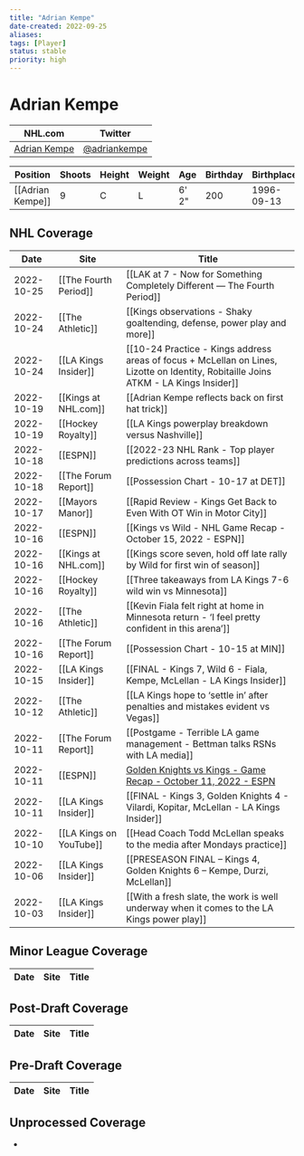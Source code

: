 ```yaml
---
title: "Adrian Kempe"
date-created: 2022-09-25
aliases: 
tags: [Player]
status: stable
priority: high
---
```


# Adrian Kempe

NHL.com | Twitter
-|-
[Adrian Kempe](https://www.nhl.com/player/adrian-kempe-8477960) | [@adriankempe](https://twitter.com/adriankempe)

Position | Shoots | Height | Weight | Age | Birthday | Birthplace | Draft
-|-|-|-|-|-|-|-
[[Adrian Kempe]] | 9 | C | L | 6' 2" | 200 | 1996-09-13 | Kramfors, SWE




## NHL  Coverage
| Date       | Site                    | Title                                                                                                                                |
| ---------- | ----------------------- | ------------------------------------------------------------------------------------------------------------------------------------ |
| 2022-10-25 | [[The Fourth Period]]   | [[LAK at 7 - Now for Something Completely Different — The Fourth Period]]                                                            |
| 2022-10-24 | [[The Athletic]]        | [[Kings observations - Shaky goaltending, defense, power play and more]]                                                             |
| 2022-10-24 | [[LA Kings Insider]]    | [[10-24 Practice - Kings address areas of focus + McLellan on Lines, Lizotte on Identity, Robitaille Joins ATKM - LA Kings Insider]] |
| 2022-10-19 | [[Kings at NHL.com]]    | [[Adrian Kempe reflects back on first hat trick]]                                                                                    |
| 2022-10-19 | [[Hockey Royalty]]      | [[LA Kings powerplay breakdown versus Nashville]]                                                                                    |
| 2022-10-18 | [[ESPN]]                | [[2022-23 NHL Rank - Top player predictions across teams]]                                                                           |
| 2022-10-18 | [[The Forum Report]]    | [[Possession Chart - 10-17 at DET]]                                                                                                  |
| 2022-10-17 | [[Mayors Manor]]        | [[Rapid Review - Kings Get Back to Even With OT Win in Motor City]]                                                                  |
| 2022-10-16 | [[ESPN]]                | [[Kings vs Wild - NHL Game Recap - October 15, 2022 - ESPN]]                                                                         |
| 2022-10-16 | [[Kings at NHL.com]]    | [[Kings score seven, hold off late rally by Wild for first win of season]]                                                           |
| 2022-10-16 | [[Hockey Royalty]]      | [[Three takeaways from LA Kings 7-6 wild win vs Minnesota]]                                                                          |
| 2022-10-16 | [[The Athletic]]        | [[Kevin Fiala felt right at home in Minnesota return - ‘I feel pretty confident in this arena’]]                                     |
| 2022-10-16 | [[The Forum Report]]    | [[Possession Chart - 10-15 at MIN]]                                                                                                  |
| 2022-10-15 | [[LA Kings Insider]]    | [[FINAL - Kings 7, Wild 6 - Fiala, Kempe, McLellan - LA Kings Insider]]                                                              |
| 2022-10-12 | [[The Athletic]]        | [[LA Kings hope to ‘settle in’ after penalties and mistakes evident vs Vegas]]                                                       |
| 2022-10-11 | [[The Forum Report]]    | [[Postgame - Terrible LA game management - Bettman talks RSNs with LA media]]                                                        |
| 2022-10-11 | [[ESPN]]                | [Golden Knights vs Kings - Game Recap - October 11, 2022 - ESPN](https://www.espn.com/nhl/recap/_/gameId/401458592)                  |
| 2022-10-11 | [[LA Kings Insider]]    | [[FINAL - Kings 3, Golden Knights 4 - Vilardi, Kopitar, McLellan - LA Kings Insider]]                                                |
| 2022-10-10 | [[LA Kings on YouTube]] | [[Head Coach Todd McLellan speaks to the media after Mondays practice]]                                                              |
| 2022-10-06 | [[LA Kings Insider]]    | [[PRESEASON FINAL – Kings 4, Golden Knights 6 – Kempe, Durzi, McLellan]]                                                             |
| 2022-10-03 | [[LA Kings Insider]]    | [[With a fresh slate, the work is well underway when it comes to the LA Kings power play]]                                           |


## Minor League Coverage
Date | Site| Title
---|---|---


## Post-Draft Coverage
Date | Site| Title
---|---|---


## Pre-Draft Coverage
Date | Site| Title
---|---|---


## Unprocessed Coverage 
- 